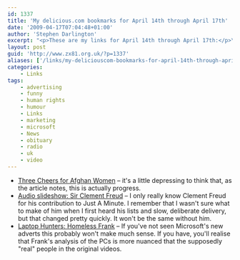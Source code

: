 ```yaml
---
id: 1337
title: 'My delicious.com bookmarks for April 14th through April 17th'
date: '2009-04-17T07:04:48+01:00'
author: 'Stephen Darlington'
excerpt: "<p>These are my links for April 14th through April 17th:</p>\n<ul>\n<li><a href=\"http://kristof.blogs.nytimes.com/2009/04/15/three-cheers-for-afghan-women/\">Three Cheers for Afghan Women</a> - it&#39;s a little depressing to think that, as the article notes, this is actually progress.</li>\n<li><a href=\"http://news.bbc.co.uk/1/hi/uk/8002592.stm\">Audio slideshow: Sir Clement Freud</a> - I only really know Clement Freud for his contribution to Just A Minute. I remember that I wasn&#39;t sure what to make of him when I first heard his lists and slow, deliberate delivery, but that changed pretty quickly. It won&#39;t be the same without him.</li>\n<li><a href=\"http://www.youtube.com/watch?v=vbJSuduTrPs&amp;feature=player_embedded\">Laptop Hunters: Homeless Frank</a> - If you&#39;ve not seen Microsoft&#39;s new adverts this probably won&#39;t make much sense. If you have, you&#39;ll realise that Frank&#39;s analysis of the PCs is more nuanced that the supposedly &quot;real&quot; people in the original videos.</li>\n\n</ul>"
layout: post
guid: 'http://www.zx81.org.uk/?p=1337'
aliases: ['/links/my-deliciouscom-bookmarks-for-april-14th-through-april-17th.html']
categories:
    - Links
tags:
    - advertising
    - funny
    - human rights
    - humour
    - Links
    - marketing
    - microsoft
    - News
    - obituary
    - radio
    - uk
    - video
---
```


- [Three Cheers for Afghan Women](http://kristof.blogs.nytimes.com/2009/04/15/three-cheers-for-afghan-women/) – it's a little depressing to think that, as the article notes, this is actually progress.
- [Audio slideshow: Sir Clement Freud](http://news.bbc.co.uk/1/hi/uk/8002592.stm) – I only really know Clement Freud for his contribution to Just A Minute. I remember that I wasn't sure what to make of him when I first heard his lists and slow, deliberate delivery, but that changed pretty quickly. It won't be the same without him.
- [Laptop Hunters: Homeless Frank](http://www.youtube.com/watch?v=vbJSuduTrPs&feature=player_embedded) – If you've not seen Microsoft's new adverts this probably won't make much sense. If you have, you'll realise that Frank's analysis of the PCs is more nuanced that the supposedly "real" people in the original videos.